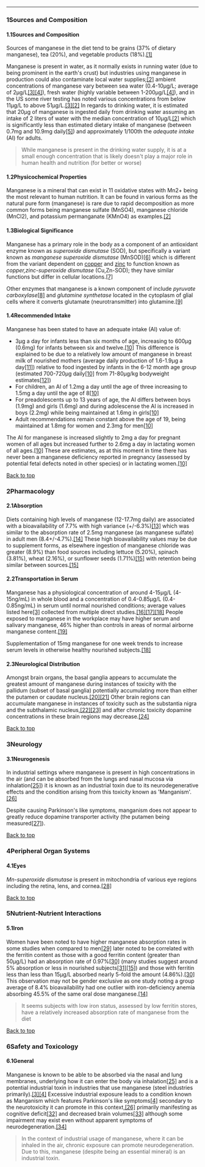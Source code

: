 





---


### 1Sources and Composition

#### 1.1Sources and Composition


Sources of manganese in the diet tend to be grains (37% of dietary manganese), tea (20%), and vegetable products (18%).[[1]](#ref1)


Manganese is present in water, as it normally exists in running water (due to being prominent in the earth's crust) but industries using manganese in production could also contaminate local water supplies;[[2]](#ref2) ambient concentrations of manganese vary between sea water (0.4-10µg/L; average of 2µg/L[[3]](#ref3)[[4]](#ref4)), fresh water (highly variable between 1-200µg/L[[4]](#ref4)), and in the US some river testing has noted various concentrations from below 11µg/L to above 51µg/L.[[3]](#ref3)[[2]](#ref2) In regards to drinking water, it is estimated that 20µg of manganese is ingested daily from drinking water assuming an intake of 2 liters of water with the median concentration of 10µg/L[[2]](#ref2) which is significantly less than estimated dietary intake of manganese (between 0.7mg and 10.9mg daily[[5]](#ref5)) and approximately 1/100th the *adequate intake* (AI) for adults.



> While manganese is present in the drinking water supply, it is at a small enough concentration that is likely doesn't play a major role in human health and nutrition (for better or worse)


#### 1.2Physicochemical Properties


Manganese is a mineral that can exist in 11 oxidative states with Mn2+ being the most relevant to human nutrition. It can be found in various forms as the natural pure form (manganese) is rare due to rapid decomposition as more common forms being manganese sulfate (MnSO4), manganese chloride (MnCl2), and potassium permanganate (KMnO4) as examples.[[2]](#ref2)


#### 1.3Biological Significance


Manganese has a primary role in the body as a component of an antioxidant enzyme known as *superoxide dismutase* (SOD), but specifically a variant known as *manganese superoxide dismutase* (MnSOD)[[6]](#ref6) which is different from the variant dependent on [copper](/supplements/copper/) and [zinc](/supplements/zinc/) to function known as *copper,zinc-superoxide dismutase* (Cu,Zn-SOD); they have similar functions but differ in cellular locations.[[7]](#ref7)


Other enzymes that manganese is a known component of include *pyruvate carboxylase*[[8]](#ref8) and *glutamine synthetase* located in the cytoplasm of glial cells where it converts glutamate (neurotransmitter) into glutamine.[[9]](#ref9)


#### 1.4Recommended Intake


Manganese has been stated to have an adequate intake (AI) value of:


* 3μg a day for infants less than six months of age, increasing to 600μg (0.6mg) for infants between six and twelve.[[10]](#ref10) This difference is explained to be due to a relatively low amount of manganese in breast milk of nourished mothers (average daily production of 1.6-1.9μg a day[[11]](#ref11)) relative to food ingested by infants in the 6-12 month age group (estimated 700-720μg daily[[10]](#ref10) from 71-80μg/kg bodyweight estimates[[12]](#ref12))
* For children, an AI of 1.2mg a day until the age of three increasing to 1.5mg a day until the age of 8[[10]](#ref10)
* For preadolescents up to 13 years of age, the AI differs between boys (1.9mg) and girls (1.6mg) and during adolescense the AI is increased in boys (2.2mg) while being maintained at 1.6mg in girls[[10]](#ref10)
* Adult recommendations remain constant above the age of 19, being maintained at 1.8mg for women and 2.3mg for men[[10]](#ref10)

The AI for manganese is increased slightly to 2mg a day for pregnant women of all ages but increased further to 2.6mg a day in lactating women of all ages.[[10]](#ref10) These are estimates, as at this moment in time there has never been a manganese deficiency reported in pregnancy (assessed by potential fetal defects noted in other species) or in lactating women.[[10]](#ref10)


[Back to top](#c-sources-and-composition)
### 2Pharmacology

#### 2.1Absorption


Diets containing high levels of manganese (12-17.7mg daily) are associated with a bioavailability of 7.7% with high variance (+/-6.3%)[[13]](#ref13) which was similar to the absorption rate of 2.5mg manganese (as manganese sulfate) in adult men (8.4+/-4.7%).[[14]](#ref14) These high bioavailability values may be due to supplement forms, as elsewhere ingestion of manganese chloride was greater (8.9%) than food sources including lettuce (5.20%), spinach (3.81%), wheat (2.16%), or sunflower seeds (1.71%)[[15]](#ref15) with retention being similar between sources.[[15]](#ref15)


#### 2.2Transportation in Serum


Manganese has a physiological concentration of around 4-15μg/L (4-15ng/mL) in whole blood and a concentration of 0.4-0.85μg/L (0.4-0.85ng/mL) in serum until normal nourished conditions; average values listed here[[3]](#ref3) collected from multiple direct studies.[[16]](#ref16)[[17]](#ref17)[[18]](#ref18) People exposed to manganese in the workplace may have higher serum and salivary manganese, 46% higher than controls in areas of normal airborne manganese content.[[19]](#ref19)


Supplementation of 15mg manganese for one week trends to increase serum levels in otherwise healthy nourished subjects.[[18]](#ref18)


#### 2.3Neurological Distribution


Amongst brain organs, the basal ganglia appears to accumulate the greatest amount of manganese during instances of toxicity with the pallidum (subset of basal ganglia) potentially accumulating more than either the putamen or caudate nucleus.[[20]](#ref20)[[21]](#ref21) Other brain regions can accumulate manganese in instances of toxicity such as the substantia nigra and the subthalamic nucleus,[[22]](#ref22)[[23]](#ref23) and after chronic toxicity dopamine concentrations in these brain regions may decrease.[[24]](#ref24)


[Back to top](#c-pharmacology)
### 3Neurology

#### 3.1Neurogenesis


In industrial settings where manganese is present in high concentrations in the air (and can be absorbed from the lungs and nasal mucosa via inhalation[[25]](#ref25)) it is known as an industrial toxin due to its neurodegenerative effects and the condition arising from this toxicity known as 'Manganism'.[[26]](#ref26)


Despite causing Parkinson's like symptoms, manganism does not appear to greatly reduce dopamine transporter activity (the putamen being measured[[27]](#ref27)).


[Back to top](#c-neurology)
### 4Peripheral Organ Systems

#### 4.1Eyes


*Mn-superoxide dismutase* is present in mitochondria of various eye regions including the retina, lens, and cornea.[[28]](#ref28)


[Back to top](#c-peripheral-organ-systems)
### 5Nutrient-Nutrient Interactions

#### 5.1Iron


Women have been noted to have higher manganese absorption rates in some studies when compared to men[[29]](#ref29) later noted to be correlated with the ferritin content as those with a good ferritin content (greater than 50μg/L) had an absorption rate of 0.97%[[30]](#ref30) (many studies suggest around 5% absorption or less in nourished subjects[[31]](#ref31)[[15]](#ref15)) and those with ferritin less than less than 15μg/L absorbed nearly 5-fold the amount (4.86%).[[30]](#ref30) This observation may not be gender exclusive as one study noting a group average of 8.4% bioavailability had one outlier with iron-deficiency anemia absorbing 45.5% of the same oral dose manganese.[[14]](#ref14)



> It seems subjects with low iron status, assessed by low ferritin stores, have a relatively increased absorption rate of manganese from the diet


[Back to top](#c-nutrient-nutrient-interactions)
### 6Safety and Toxicology

#### 6.1General


Manganese is known to be able to be absorbed via the nasal and lung membranes, underlying how it can enter the body via inhalation[[25]](#ref25) and is a potential industrial toxin in industries that use manganese (steel industries primarily).[[3]](#ref3)[[4]](#ref4) Excessive industrial exposure leads to a condition known as Manganism which features Parkinson's like symptoms[[4]](#ref4) secondary to the neurotoxicity it can promote in this context,[[26]](#ref26) primarily manifesting as cognitive deficit[[32]](#ref32) and decreased brain volumes[[33]](#ref33) although some impairment may exist even without apparent symptoms of neurodegeneration.[[34]](#ref34)



> In the context of industrial usage of manganese, where it can be inhaled in the air, chronic exposure can promote neurodegeneration. Due to this, manganese (despite being an essential mineral) is an industrial toxin.

 


